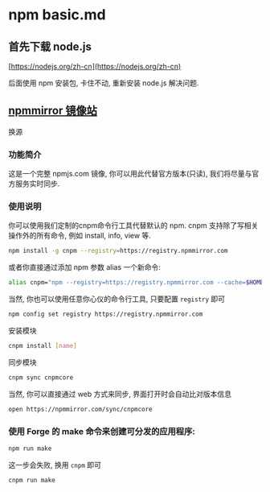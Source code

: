 # npm basic.md

## 首先下载 node.js

[https://nodejs.org/zh-cn](https://nodejs.org/zh-cn)

后面使用 npm 安装包, 卡住不动, 重新安装 node.js 解决问题.

## [npmmirror 镜像站](https://npmmirror.com/)

换源

### 功能简介

这是一个完整 npmjs.com 镜像, 你可以用此代替官方版本(只读), 我们将尽量与官方服务实时同步.

### 使用说明

你可以使用我们定制的cnpm命令行工具代替默认的 npm.
cnpm 支持除了写相关操作外的所有命令, 例如 install, info, view 等.

```bash
npm install -g cnpm --registry=https://registry.npmmirror.com
```

或者你直接通过添加 npm 参数 alias 一个新命令:

```bash
alias cnpm="npm --registry=https://registry.npmmirror.com --cache=$HOME/.npm/.cache/cnpm --disturl=https://npmmirror.com/mirrors/node --userconfig=$HOME/.cnpmrc"
```

当然, 你也可以使用任意你心仪的命令行工具, 只要配置 `registry` 即可

```bash
npm config set registry https://registry.npmmirror.com
```

安装模块

```bash
cnpm install [name]
```

同步模块

```bash
cnpm sync cnpmcore
```

当然, 你可以直接通过 web 方式来同步, 界面打开时会自动比对版本信息

```bash
open https://npmmirror.com/sync/cnpmcore
```

### 使用 Forge 的 make 命令来创建可分发的应用程序:

```bash
npm run make
```

这一步会失败, 换用 `cnpm` 即可

```bash
cnpm run make
```